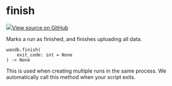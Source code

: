 # finish

<!-- Insert buttons and diff -->


[![](https://www.tensorflow.org/images/GitHub-Mark-32px.png)View source on GitHub](https://www.github.com/wandb/client/tree/master/wandb/sdk/wandb_run.py#L2042-L2050)




Marks a run as finished, and finishes uploading all data.

<pre class="devsite-click-to-copy prettyprint lang-py tfo-signature-link">
<code>wandb.finish(
    exit_code: int = None
) -> None
</code></pre>



<!-- Placeholder for "Used in" -->

This is used when creating multiple runs in the same process.
We automatically call this method when your script exits.